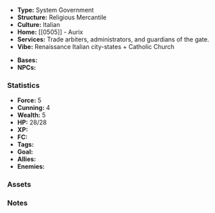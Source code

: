 - **Type:** System Government
- **Structure:** Religious Mercantile
- **Culture:** Italian
- **Home:** [[0505]] - Aurix
- **Services:** Trade arbiters, administrators, and guardians of the gate.
- **Vibe:** Renaissance Italian city-states + Catholic Church
* **Bases:** 
* **NPCs:** 
### Statistics
* **Force:** 5
* **Cunning:** 4
* **Wealth:** 5
* **HP:** 28/28
* **XP:** 
* **FC:** 
* **Tags:**
* **Goal:**
* **Allies:** 
* **Enemies:** 
### Assets

### Notes
